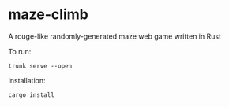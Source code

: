 # maze-climb
A rouge-like randomly-generated maze web game written in Rust

To run:
```shell
trunk serve --open
```

Installation:
```shell
cargo install 
```
